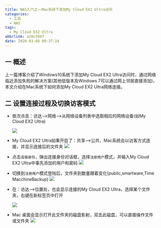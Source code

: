 ```yaml
---
title: NAS入门之——Mac系统下添加My Cloud EX2 Ultra访问
categories:
  - 工具
  - NAS
tags:
  - My Cloud EX2 Ultra
abbrlink: a20c3947
date: 2020-03-08 08:37:24
---
```

## 一 概述

上一篇博客介绍了Windows10系统下添加My Cloud EX2 Ultra访问时，通过网络临近添加失败的解决方案(其他低版本及Windows 7可以通过网上邻居直接添加)，本文介绍在Mac系统下如何添加My Cloud EX2 Ultra网络连接。  

<!--more-->

## 二 设置连接过程及切换访客模式

* 依次点击：访达——>网络——>从网络设备列表中选取相应的网络设备(如My Cloud EX2 Ultra)

  ![][1]
  
* My Cloud EX2 Ultra如果开启了：共享——>公共，Mac系统会以访客方式连接，并显示连接后的文件夹
	![][2]
	
* 点击`连接身份`，弹出连接身份对话框，选择`注册用户`模式，并输入My Cloud EX2 Ultra中事先添加的用户和密码
  ![][3]
  
* 切换到`注册用户`模式登陆后，文件夹到数量跟着变化(public,smartware,Time MacchineBackup)
  ![][4]
  
* 在：访达——>位置处，也会显示连接的My Cloud EX2 Ultra，选择某个文件夹，右键在新标签页中打开

  ![][5]
* Mac 桌面会显示打开此文件夹的磁盘影射，双击此磁盘，可以直接操作文件或文件夹
	![][6]


[1]:https://images.pgzxc.com//nas-mycloudex2-ultra-mac-net-open.png
[2]:https://images.pgzxc.com//nas-mycloudex2-ultra-mac-share-setting.png
[3]:https://images.pgzxc.com//nas-mycloudex2-ultra-mac-switch-login.png
[4]:https://images.pgzxc.com//nas-mycloudex2-ultra-mac-login-admin.png
[5]:https://images.pgzxc.com//nas-mycloudex2-ultra-mac-public-open-tag.png
[6]:https://images.pgzxc.com//nas-mycloudex2-ultra-mac-public-yingshe.png